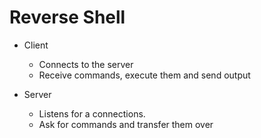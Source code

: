 # Reverse Shell

* Client
  - Connects to the server
  - Receive commands, execute them and send output

* Server
  - Listens for a connections.
  - Ask for commands and transfer them over